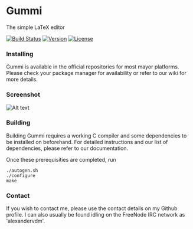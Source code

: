 # Gummi
The simple LaTeX editor

[![Build Status](https://travis-ci.com/alexandervdm/gummi.svg?branch=master)](https://travis-ci.com/alexandervdm/gummi)
[![Version](https://img.shields.io/github/release/alexandervdm/gummi.svg?maxAge=360)](https://github.com/alexandervdm/gummi/releases)
[![License](https://img.shields.io/github/license/alexandervdm/gummi.svg?maxAge=360000)](https://github.com/alexandervdm/gummi/blob/master/COPYING)

### Installing
Gummi is available in the official repositories for most mayor platforms. Please check your package manager for availability or refer to our wiki for more details. 

### Screenshot

![Alt text](/../screenshots/screenshots/gummi-065-main.png?raw=true "gummi 0.6.5 main")

### Building

Building Gummi requires a working C compiler and some dependencies to be installed on beforehand. For detailed instructions and our list of dependencies, please refer to our documentation. 

Once these prerequisities are completed, run

    ./autogen.sh    
    ./configure
    make

### Contact

If you wish to contact me, please use the contact details on my Github profile. I can also usually be found idling on the FreeNode IRC network as 'alexandervdm'. 
